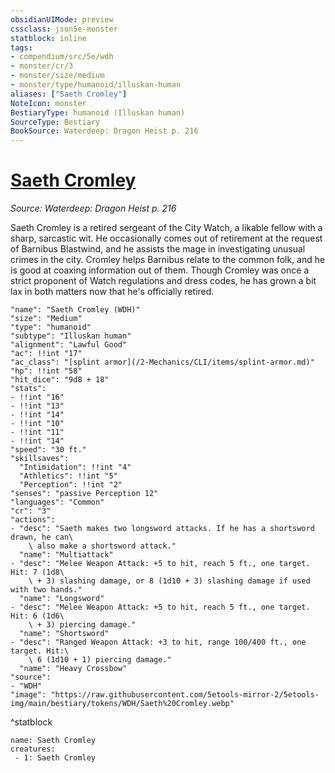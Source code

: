 ```yaml
---
obsidianUIMode: preview
cssclass: json5e-monster
statblock: inline
tags:
- compendium/src/5e/wdh
- monster/cr/3
- monster/size/medium
- monster/type/humanoid/illuskan-human
aliases: ["Saeth Cromley"]
NoteIcon: monster
BestiaryType: humanoid (Illuskan human)
SourceType: Bestiary
BookSource: Waterdeep: Dragon Heist p. 216
---
```

# [Saeth Cromley](2-Mechanics\CLI\bestiary\npc/saeth-cromley-wdh.md)
*Source: Waterdeep: Dragon Heist p. 216*  

Saeth Cromley is a retired sergeant of the City Watch, a likable fellow with a sharp, sarcastic wit. He occasionally comes out of retirement at the request of Barnibus Blastwind, and he assists the mage in investigating unusual crimes in the city. Cromley helps Barnibus relate to the common folk, and he is good at coaxing information out of them. Though Cromley was once a strict proponent of Watch regulations and dress codes, he has grown a bit lax in both matters now that he's officially retired.

```statblock
"name": "Saeth Cromley (WDH)"
"size": "Medium"
"type": "humanoid"
"subtype": "Illuskan human"
"alignment": "Lawful Good"
"ac": !!int "17"
"ac_class": "[splint armor](/2-Mechanics/CLI/items/splint-armor.md)"
"hp": !!int "58"
"hit_dice": "9d8 + 18"
"stats":
- !!int "16"
- !!int "13"
- !!int "14"
- !!int "10"
- !!int "11"
- !!int "14"
"speed": "30 ft."
"skillsaves":
  "Intimidation": !!int "4"
  "Athletics": !!int "5"
  "Perception": !!int "2"
"senses": "passive Perception 12"
"languages": "Common"
"cr": "3"
"actions":
- "desc": "Saeth makes two longsword attacks. If he has a shortsword drawn, he can\
    \ also make a shortsword attack."
  "name": "Multiattack"
- "desc": "Melee Weapon Attack: +5 to hit, reach 5 ft., one target. Hit: 7 (1d8\
    \ + 3) slashing damage, or 8 (1d10 + 3) slashing damage if used with two hands."
  "name": "Longsword"
- "desc": "Melee Weapon Attack: +5 to hit, reach 5 ft., one target. Hit: 6 (1d6\
    \ + 3) piercing damage."
  "name": "Shortsword"
- "desc": "Ranged Weapon Attack: +3 to hit, range 100/400 ft., one target. Hit:\
    \ 6 (1d10 + 1) piercing damage."
  "name": "Heavy Crossbow"
"source":
- "WDH"
"image": "https://raw.githubusercontent.com/5etools-mirror-2/5etools-img/main/bestiary/tokens/WDH/Saeth%20Cromley.webp"
```
^statblock

```encounter-table
name: Saeth Cromley
creatures:
 - 1: Saeth Cromley
```